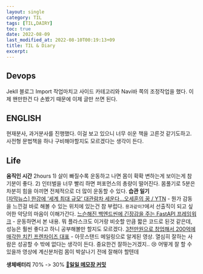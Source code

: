 ```yaml
---
layout: single
category: TIL
tags: [TIL,DAIRY]
toc: true
date: 2022-08-09
last_modified_at: 2022-08-10T00:19:13+09
title: TIL & Diary
excerpt: 
---
```

## Devops  
Jekll 블로그 Import 작업마치고 사이드 카테고리와 Navi바 쪽의 조정작업을 했다. 이제 왠만한건 다 손봤기 때문에 이제 글만 쓰면 된다.

## ENGLISH  
현재분사, 과거분사를 진행했다. 이걸 보고 있으니 너무 쉬운 책을 고른것 같기도하고. 사전형 문법책을 하나 구비해야할지도 모르겠다는 생각이 든다.

## Life  
**움직인 시간** 2hours 1) 살이 빠질수록 운동하고 나면 몸이 확확 변하는게 보이는게 참 기분이 좋다. 2) 인터벌을 너무 빨리 하면 퍼포먼스의 총량이 떨어진다. 몸풀기로 5분은 차분히 힘을 아끼면 전체적으로 더 많이 운동할 수 있다.
**습관 일기**  
 [[자막뉴스] 한강에 ‘세계 최대 규모’ 대관람차 세운다…오세훈의 꿈 / YTN](https://www.youtube.com/watch?v=hKKIcoAtjNo) - 뭔가 감동을 느낀걸 바로 해볼 수 있는 위치에 있는건 참 부럽다. `용과같이7`에서 선출직이 되고 싶어한 악당의 마음이 이해가간다.
[느슨해진 백엔드씬에 긴장감을 주는 FastAPI 프레임워크](https://www.youtube.com/watch?v=5A67mQ2Pt9s) - 운동하면서 본 내용. 뭐 플라스크도 이거랑 비슷할 만큼 짧은 코드로 된것 같은데, 성능은 훨씬 좋다고 하니 공부해볼만 할지도 모르겠다.
[3천만원으로 창업해서 200억에 매각한 치킨 프렌차이즈 대표](https://www.youtube.com/watch?v=WaYUSljdC5A) - 아웃스탠드 메일링으로 알게된 영상. 열심히 잘하는 사람은 성공할 수 밖에 없다는 생각이 든다. 중요한건 잘하는거겠지.. 😢 어떻게 잘 할 수 있을까 영상에 계신분처럼 몸이 박살나기 전에 잘해야 할텐데

**생체배터리** 70% -> 30%
[🔗**일일 메모장 커밋**](https://github.com/HibikeQuantum/PlayGround/commit/0ee80f38b6c5be3c8c5becf5ea4a9a58932a00bb)  